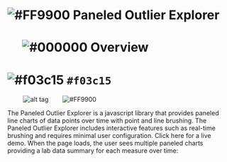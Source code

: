 # ![#FF9900](https://placehold.it/25x50/FF9900/000000?text=+) Paneled Outlier Explorer

#  &nbsp;&nbsp;&nbsp;&nbsp;&nbsp;![#000000](https://placehold.it/15x50/000000/000000?text=+)&nbsp;Overview
# ![#f03c15](https://placehold.it/15/f03c15/000000?text=+) `#f03c15`

&nbsp;&nbsp;&nbsp;&nbsp;&nbsp;&nbsp;&nbsp;&nbsp;&nbsp;![alt tag](https://user-images.githubusercontent.com/31038805/30431689-649b02c6-992d-11e7-8497-b4091829652b.gif)&nbsp;&nbsp;&nbsp;&nbsp;&nbsp;&nbsp;&nbsp;&nbsp;![#FF9900](https://placehold.it/15x300/FF9900/000000?text=+)

The Paneled Outlier Explorer is a javascript library that provides paneled line charts of data points over time with point and line brushing. The Paneled Outlier Explorer includes interactive features such as real-time brushing and requires minimal user configuration. Click here for a live demo. When the page loads, the user sees multiple paneled charts providing a lab data summary for each measure over time:

